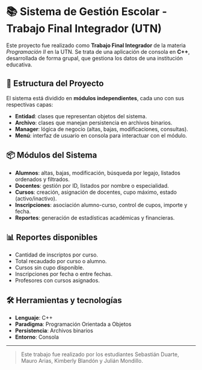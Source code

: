 # 📚 Sistema de Gestión Escolar - Trabajo Final Integrador (UTN)

Este proyecto fue realizado como **Trabajo Final Integrador** de la materia *Programación II* en la UTN. Se trata de una aplicación de consola en **C++**, desarrollada de forma grupal, que gestiona los datos de una institución educativa.

## 🧩 Estructura del Proyecto

El sistema está dividido en **módulos independientes**, cada uno con sus respectivas capas:

- **Entidad**: clases que representan objetos del sistema.
- **Archivo**: clases que manejan persistencia en archivos binarios.
- **Manager**: lógica de negocio (altas, bajas, modificaciones, consultas).
- **Menú**: interfaz de usuario en consola para interactuar con el módulo.

## 📦 Módulos del Sistema

- **Alumnos**: altas, bajas, modificación, búsqueda por legajo, listados ordenados y filtrados.
- **Docentes**: gestión por ID, listados por nombre o especialidad.
- **Cursos**: creación, asignación de docentes, cupo máximo, estado (activo/inactivo).
- **Inscripciones**: asociación alumno-curso, control de cupos, importe y fecha.
- **Reportes**: generación de estadísticas académicas y financieras.

## 📊 Reportes disponibles

- Cantidad de inscriptos por curso.
- Total recaudado por curso o alumno.
- Cursos sin cupo disponible.
- Inscripciones por fecha o entre fechas.
- Profesores con cursos asignados.

## 🛠️ Herramientas y tecnologías

- **Lenguaje**: C++
- **Paradigma**: Programación Orientada a Objetos
- **Persistencia**: Archivos binarios
- **Entorno**: Consola

---

> Este trabajo fue realizado por los estudiantes Sebastián Duarte, Mauro Arias, Kimberly Blandón y Julián Mondillo.
